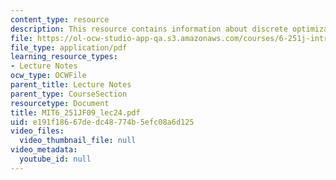 ```yaml
---
content_type: resource
description: This resource contains information about discrete optimization I.
file: https://ol-ocw-studio-app-qa.s3.amazonaws.com/courses/6-251j-introduction-to-mathematical-programming-fall-2009/e191f18667dedc48774b5efc08a6d125_MIT6_251JF09_lec24.pdf
file_type: application/pdf
learning_resource_types:
- Lecture Notes
ocw_type: OCWFile
parent_title: Lecture Notes
parent_type: CourseSection
resourcetype: Document
title: MIT6_251JF09_lec24.pdf
uid: e191f186-67de-dc48-774b-5efc08a6d125
video_files:
  video_thumbnail_file: null
video_metadata:
  youtube_id: null
---
```

